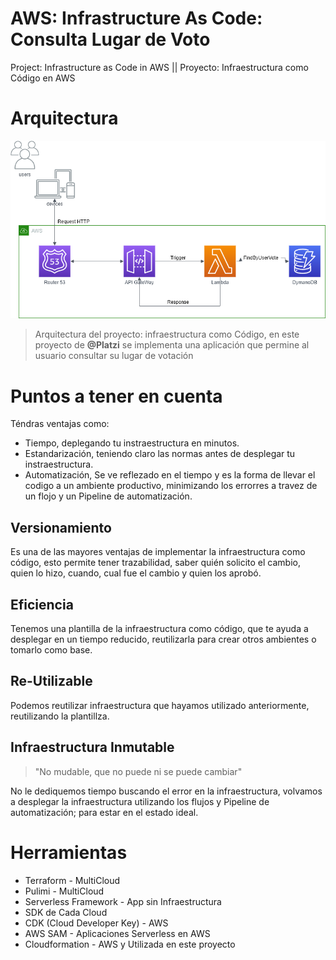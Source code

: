 # **AWS: Infrastructure As Code: Consulta Lugar de Voto**
Project: Infrastructure as Code in AWS || Proyecto: Infraestructura como Código en AWS

# **Arquitectura**

![Archi](Architecture/Arquitectura.png)

> Arquitectura del proyecto: infraestructura como Código, en este proyecto de **@Platzi** se implementa una aplicación que permine al usuario consultar su lugar de votación

# **Puntos a tener en cuenta**
Téndras ventajas como:
- Tiempo, deplegando tu instraestructura en minutos.
- Estandarización, teniendo claro las normas antes de desplegar tu instraestructura.
- Automatización, Se ve reflezado en el tiempo y es la forma de llevar el codigo a un ambiente productivo, minimizando los errorres a travez de un flojo y un Pipeline de automatización.

## **Versionamiento**
Es una de las mayores ventajas de implementar la infraestructura como código, esto permite tener trazabilidad, saber quién solicito el cambio, quien lo hizo, cuando, cual fue el cambio y quien los aprobó.

## **Eficiencia**
Tenemos una plantilla de la infraestructura como código, que te ayuda a desplegar en un tiempo reducido, reutilizarla para crear otros ambientes o tomarlo como base.

## **Re-Utilizable**
Podemos reutilizar infraestructura que hayamos utilizado anteriormente, reutilizando la plantillza.

## **Infraestructura Inmutable**
>"No mudable, que no puede ni se puede cambiar"

No le dediquemos tiempo buscando el error en la infraestructura, volvamos a desplegar la infraestructura utilizando los flujos y Pipeline de automatización; para estar en el estado ideal.

# **Herramientas**
- Terraform - MultiCloud
- Pulimi - MultiCloud
- Serverless Framework - App sin Infraestructura
- SDK de Cada Cloud
- CDK (Cloud Developer Key) - AWS
- AWS SAM - Aplicaciones Serverless en AWS
- Cloudformation - AWS y Utilizada en este proyecto